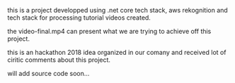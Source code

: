 
this is a project developped using .net core tech stack, aws rekognition and tech stack for processing tutorial videos created.

the video-final.mp4 can present what we are trying to achieve off this project.

this is an hackathon 2018 idea organized in our comany and received lot of ciritic comments about this project.

will add source code soon...
